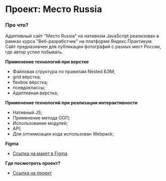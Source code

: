 # Проект: Место Russia

### Про что?
Адаптивный сайт "Место Russia" на нативном JavaScript реализован в рамках курса "Веб-разработчик" на платформе Яндекс.Практикум.
Сайт предназначен для публикации фотографий с разных мест России, где автор успел побывать.

**Применение технологий при верстке**
* Файловая структура по правилам Nested БЭМ;
* grid вёрстка;
* flexbox вёрстка;
* псевдоклассы;
* Адаптивная верстка;

**Применение технологий при реализации интерактивности**
* Нативный JS;
* Применение метода ООП;
* Использование модулей;
* API;
* Для оптимизации кода использован Webpack;

**Figma**

* [Ссылка на макет в Figma](https://www.figma.com/file/2cn9N9jSkmxD84oJik7xL7/JavaScript.-Sprint-4?node-id=0%3A1)

**Где посмотреть проект?**

* [Ссылка на проект](https://simonssib.github.io/mesto/)
